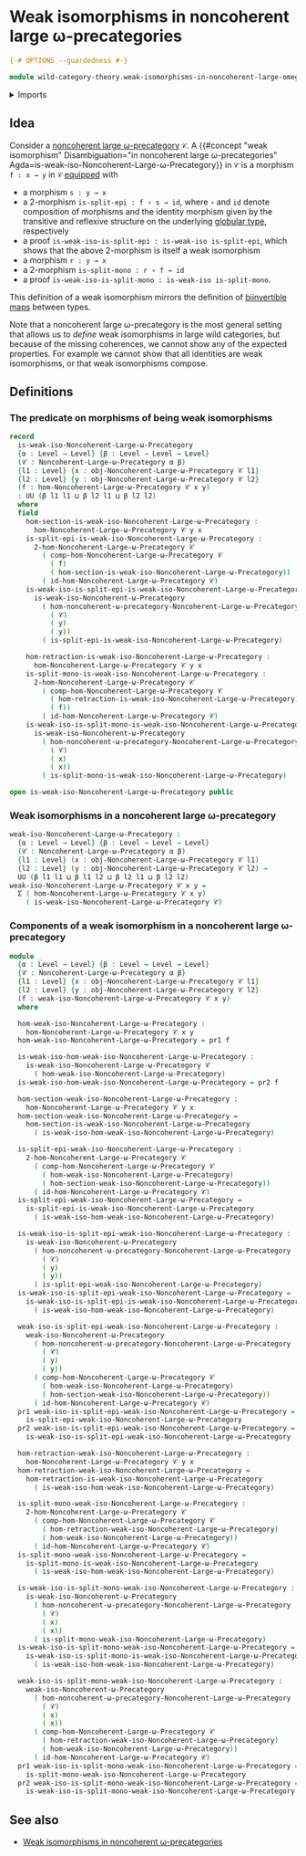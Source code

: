# Weak isomorphisms in noncoherent large ω-precategories

```agda
{-# OPTIONS --guardedness #-}

module wild-category-theory.weak-isomorphisms-in-noncoherent-large-omega-precategories where
```

<details><summary>Imports</summary>

```agda
open import foundation.dependent-pair-types
open import foundation.universe-levels

open import wild-category-theory.noncoherent-large-omega-precategories
open import wild-category-theory.weak-isomorphisms-in-noncoherent-omega-precategories
```

</details>

## Idea

Consider a
[noncoherent large ω-precategory](wild-category-theory.noncoherent-large-omega-precategories.md)
`𝒞`. A
{{#concept "weak isomorphism" Disambiguation="in noncoherent large ω-precategories" Agda=is-weak-iso-Noncoherent-Large-ω-Precategory}}
in `𝒞` is a morphism `f : x → y` in `𝒞` [equipped](foundation.structure.md) with

- a morphism `s : y → x`
- a $2$-morphism `is-split-epi : f ∘ s → id`, where `∘` and `id` denote
  composition of morphisms and the identity morphism given by the transitive and
  reflexive structure on the underlying
  [globular type](globular-types.globular-types.md), respectively
- a proof `is-weak-iso-is-split-epi : is-weak-iso is-split-epi`, which shows
  that the above $2$-morphism is itself a weak isomorphism
- a morphism `r : y → x`
- a $2$-morphism `is-split-mono : r ∘ f → id`
- a proof `is-weak-iso-is-split-mono : is-weak-iso is-split-mono`.

This definition of a weak isomorphism mirrors the definition of
[biinvertible maps](foundation-core.equivalences.md) between types.

Note that a noncoherent large ω-precategory is the most general setting that
allows us to _define_ weak isomorphisms in large wild categories, but because of
the missing coherences, we cannot show any of the expected properties. For
example we cannot show that all identities are weak isomorphisms, or that weak
isomorphisms compose.

## Definitions

### The predicate on morphisms of being weak isomorphisms

```agda
record
  is-weak-iso-Noncoherent-Large-ω-Precategory
  {α : Level → Level} {β : Level → Level → Level}
  (𝒞 : Noncoherent-Large-ω-Precategory α β)
  {l1 : Level} {x : obj-Noncoherent-Large-ω-Precategory 𝒞 l1}
  {l2 : Level} {y : obj-Noncoherent-Large-ω-Precategory 𝒞 l2}
  (f : hom-Noncoherent-Large-ω-Precategory 𝒞 x y)
  : UU (β l1 l1 ⊔ β l2 l1 ⊔ β l2 l2)
  where
  field
    hom-section-is-weak-iso-Noncoherent-Large-ω-Precategory :
      hom-Noncoherent-Large-ω-Precategory 𝒞 y x
    is-split-epi-is-weak-iso-Noncoherent-Large-ω-Precategory :
      2-hom-Noncoherent-Large-ω-Precategory 𝒞
        ( comp-hom-Noncoherent-Large-ω-Precategory 𝒞
          ( f)
          ( hom-section-is-weak-iso-Noncoherent-Large-ω-Precategory))
        ( id-hom-Noncoherent-Large-ω-Precategory 𝒞)
    is-weak-iso-is-split-epi-is-weak-iso-Noncoherent-Large-ω-Precategory :
      is-weak-iso-Noncoherent-ω-Precategory
        ( hom-noncoherent-ω-precategory-Noncoherent-Large-ω-Precategory
          ( 𝒞)
          ( y)
          ( y))
        ( is-split-epi-is-weak-iso-Noncoherent-Large-ω-Precategory)

    hom-retraction-is-weak-iso-Noncoherent-Large-ω-Precategory :
      hom-Noncoherent-Large-ω-Precategory 𝒞 y x
    is-split-mono-is-weak-iso-Noncoherent-Large-ω-Precategory :
      2-hom-Noncoherent-Large-ω-Precategory 𝒞
        ( comp-hom-Noncoherent-Large-ω-Precategory 𝒞
          ( hom-retraction-is-weak-iso-Noncoherent-Large-ω-Precategory)
          ( f))
        ( id-hom-Noncoherent-Large-ω-Precategory 𝒞)
    is-weak-iso-is-split-mono-is-weak-iso-Noncoherent-Large-ω-Precategory :
      is-weak-iso-Noncoherent-ω-Precategory
        ( hom-noncoherent-ω-precategory-Noncoherent-Large-ω-Precategory
          ( 𝒞)
          ( x)
          ( x))
        ( is-split-mono-is-weak-iso-Noncoherent-Large-ω-Precategory)

open is-weak-iso-Noncoherent-Large-ω-Precategory public
```

### Weak isomorphisms in a noncoherent large ω-precategory

```agda
weak-iso-Noncoherent-Large-ω-Precategory :
  {α : Level → Level} {β : Level → Level → Level}
  (𝒞 : Noncoherent-Large-ω-Precategory α β)
  {l1 : Level} (x : obj-Noncoherent-Large-ω-Precategory 𝒞 l1)
  {l2 : Level} (y : obj-Noncoherent-Large-ω-Precategory 𝒞 l2) →
  UU (β l1 l1 ⊔ β l1 l2 ⊔ β l2 l1 ⊔ β l2 l2)
weak-iso-Noncoherent-Large-ω-Precategory 𝒞 x y =
  Σ ( hom-Noncoherent-Large-ω-Precategory 𝒞 x y)
    ( is-weak-iso-Noncoherent-Large-ω-Precategory 𝒞)
```

### Components of a weak isomorphism in a noncoherent large ω-precategory

```agda
module _
  {α : Level → Level} {β : Level → Level → Level}
  {𝒞 : Noncoherent-Large-ω-Precategory α β}
  {l1 : Level} {x : obj-Noncoherent-Large-ω-Precategory 𝒞 l1}
  {l2 : Level} {y : obj-Noncoherent-Large-ω-Precategory 𝒞 l2}
  (f : weak-iso-Noncoherent-Large-ω-Precategory 𝒞 x y)
  where

  hom-weak-iso-Noncoherent-Large-ω-Precategory :
    hom-Noncoherent-Large-ω-Precategory 𝒞 x y
  hom-weak-iso-Noncoherent-Large-ω-Precategory = pr1 f

  is-weak-iso-hom-weak-iso-Noncoherent-Large-ω-Precategory :
    is-weak-iso-Noncoherent-Large-ω-Precategory 𝒞
      ( hom-weak-iso-Noncoherent-Large-ω-Precategory)
  is-weak-iso-hom-weak-iso-Noncoherent-Large-ω-Precategory = pr2 f

  hom-section-weak-iso-Noncoherent-Large-ω-Precategory :
    hom-Noncoherent-Large-ω-Precategory 𝒞 y x
  hom-section-weak-iso-Noncoherent-Large-ω-Precategory =
    hom-section-is-weak-iso-Noncoherent-Large-ω-Precategory
      ( is-weak-iso-hom-weak-iso-Noncoherent-Large-ω-Precategory)

  is-split-epi-weak-iso-Noncoherent-Large-ω-Precategory :
    2-hom-Noncoherent-Large-ω-Precategory 𝒞
      ( comp-hom-Noncoherent-Large-ω-Precategory 𝒞
        ( hom-weak-iso-Noncoherent-Large-ω-Precategory)
        ( hom-section-weak-iso-Noncoherent-Large-ω-Precategory))
      ( id-hom-Noncoherent-Large-ω-Precategory 𝒞)
  is-split-epi-weak-iso-Noncoherent-Large-ω-Precategory =
    is-split-epi-is-weak-iso-Noncoherent-Large-ω-Precategory
      ( is-weak-iso-hom-weak-iso-Noncoherent-Large-ω-Precategory)

  is-weak-iso-is-split-epi-weak-iso-Noncoherent-Large-ω-Precategory :
    is-weak-iso-Noncoherent-ω-Precategory
      ( hom-noncoherent-ω-precategory-Noncoherent-Large-ω-Precategory
        ( 𝒞)
        ( y)
        ( y))
      ( is-split-epi-weak-iso-Noncoherent-Large-ω-Precategory)
  is-weak-iso-is-split-epi-weak-iso-Noncoherent-Large-ω-Precategory =
    is-weak-iso-is-split-epi-is-weak-iso-Noncoherent-Large-ω-Precategory
      ( is-weak-iso-hom-weak-iso-Noncoherent-Large-ω-Precategory)

  weak-iso-is-split-epi-weak-iso-Noncoherent-Large-ω-Precategory :
    weak-iso-Noncoherent-ω-Precategory
      ( hom-noncoherent-ω-precategory-Noncoherent-Large-ω-Precategory
        ( 𝒞)
        ( y)
        ( y))
      ( comp-hom-Noncoherent-Large-ω-Precategory 𝒞
        ( hom-weak-iso-Noncoherent-Large-ω-Precategory)
        ( hom-section-weak-iso-Noncoherent-Large-ω-Precategory))
      ( id-hom-Noncoherent-Large-ω-Precategory 𝒞)
  pr1 weak-iso-is-split-epi-weak-iso-Noncoherent-Large-ω-Precategory =
    is-split-epi-weak-iso-Noncoherent-Large-ω-Precategory
  pr2 weak-iso-is-split-epi-weak-iso-Noncoherent-Large-ω-Precategory =
    is-weak-iso-is-split-epi-weak-iso-Noncoherent-Large-ω-Precategory

  hom-retraction-weak-iso-Noncoherent-Large-ω-Precategory :
    hom-Noncoherent-Large-ω-Precategory 𝒞 y x
  hom-retraction-weak-iso-Noncoherent-Large-ω-Precategory =
    hom-retraction-is-weak-iso-Noncoherent-Large-ω-Precategory
      ( is-weak-iso-hom-weak-iso-Noncoherent-Large-ω-Precategory)

  is-split-mono-weak-iso-Noncoherent-Large-ω-Precategory :
    2-hom-Noncoherent-Large-ω-Precategory 𝒞
      ( comp-hom-Noncoherent-Large-ω-Precategory 𝒞
        ( hom-retraction-weak-iso-Noncoherent-Large-ω-Precategory)
        ( hom-weak-iso-Noncoherent-Large-ω-Precategory))
      ( id-hom-Noncoherent-Large-ω-Precategory 𝒞)
  is-split-mono-weak-iso-Noncoherent-Large-ω-Precategory =
    is-split-mono-is-weak-iso-Noncoherent-Large-ω-Precategory
      ( is-weak-iso-hom-weak-iso-Noncoherent-Large-ω-Precategory)

  is-weak-iso-is-split-mono-weak-iso-Noncoherent-Large-ω-Precategory :
    is-weak-iso-Noncoherent-ω-Precategory
      ( hom-noncoherent-ω-precategory-Noncoherent-Large-ω-Precategory
        ( 𝒞)
        ( x)
        ( x))
      ( is-split-mono-weak-iso-Noncoherent-Large-ω-Precategory)
  is-weak-iso-is-split-mono-weak-iso-Noncoherent-Large-ω-Precategory =
    is-weak-iso-is-split-mono-is-weak-iso-Noncoherent-Large-ω-Precategory
      ( is-weak-iso-hom-weak-iso-Noncoherent-Large-ω-Precategory)

  weak-iso-is-split-mono-weak-iso-Noncoherent-Large-ω-Precategory :
    weak-iso-Noncoherent-ω-Precategory
      ( hom-noncoherent-ω-precategory-Noncoherent-Large-ω-Precategory
        ( 𝒞)
        ( x)
        ( x))
      ( comp-hom-Noncoherent-Large-ω-Precategory 𝒞
        ( hom-retraction-weak-iso-Noncoherent-Large-ω-Precategory)
        ( hom-weak-iso-Noncoherent-Large-ω-Precategory))
      ( id-hom-Noncoherent-Large-ω-Precategory 𝒞)
  pr1 weak-iso-is-split-mono-weak-iso-Noncoherent-Large-ω-Precategory =
    is-split-mono-weak-iso-Noncoherent-Large-ω-Precategory
  pr2 weak-iso-is-split-mono-weak-iso-Noncoherent-Large-ω-Precategory =
    is-weak-iso-is-split-mono-weak-iso-Noncoherent-Large-ω-Precategory
```

## See also

- [Weak isomorphisms in noncoherent ω-precategories](wild-category-theory.weak-isomorphisms-in-noncoherent-omega-precategories.md)
